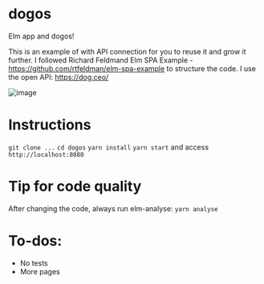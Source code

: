# dogos
Elm app and dogos!

This is an example of with API connection for you to reuse it and grow it further.
I followed Richard Feldmand Elm SPA Example - https://github.com/rtfeldman/elm-spa-example to structure the code.
I use the open API: https://dog.ceo/

![image](https://user-images.githubusercontent.com/446702/82765149-75233e80-9e14-11ea-8eae-1f555317b471.png)


# Instructions
`git clone ...`
`cd dogos`
`yarn install`
`yarn start` and access `http://localhost:8080`

# Tip for code quality
After changing the code, always run elm-analyse:
`yarn analyse`


# To-dos:
- No tests
- More pages
